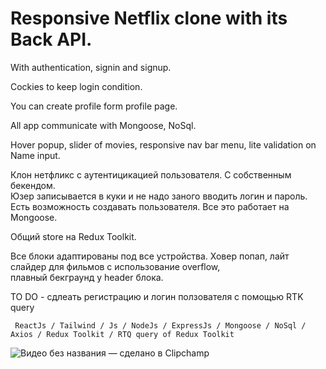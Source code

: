 
# Responsive Netflix clone with its Back API.

With authentication, signin and signup.  

Cockies to keep login condition. 

You can create profile form profile page.  

All app communicate with Mongoose, NoSql.

Hover popup, slider of movies, responsive nav bar menu, lite validation on Name input.

Клон нетфликс с аутентицикацией пользователя. 
С собственным бекендом.  
Юзер записывается в куки и не надо заного вводить логин и пароль.  
Есть возможность создавать пользователя.
Все это работает на Mongoose.  

Общий store на Redux Toolkit.  

Все блоки адаптированы под все устройства.
Ховер попап, лайт слайдер для фильмов с использование overflow,  
плавный бекграунд у header блока.

TO DO - сдлеать регистрацию и логин ползователя с помощью RTK query


```
 ReactJs / Tailwind / Js / NodeJs / ExpressJs / Mongoose / NoSql / Axios / Redux Toolkit / RTQ query of Redux Toolkit
```



![Видео без названия — сделано в Clipchamp](https://user-images.githubusercontent.com/68348736/211061954-cca014ac-61bf-4e57-99a2-ad5dc3df4e2c.gif)

